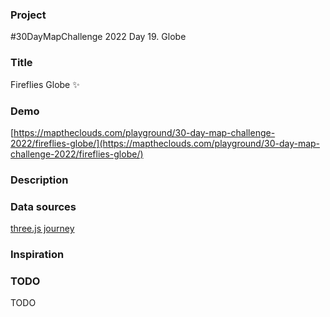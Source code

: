 ### Project

#30DayMapChallenge 2022 Day 19. Globe

### Title

Fireflies Globe ✨

### Demo

[https://maptheclouds.com/playground/30-day-map-challenge-2022/fireflies-globe/](https://maptheclouds.com/playground/30-day-map-challenge-2022/fireflies-globe/)

### Description

### Data sources

[three.js journey](https://threejs-journey.com)

### Inspiration

### TODO

TODO
